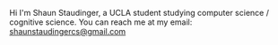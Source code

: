 Hi I'm Shaun Staudinger, a UCLA student studying computer science / cognitive science. 
You can reach me at my email: shaunstaudingercs@gmail.com
